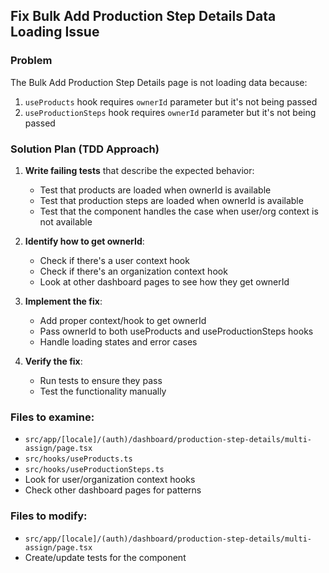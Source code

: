 ## Fix Bulk Add Production Step Details Data Loading Issue

### Problem
The Bulk Add Production Step Details page is not loading data because:
1. `useProducts` hook requires `ownerId` parameter but it's not being passed
2. `useProductionSteps` hook requires `ownerId` parameter but it's not being passed

### Solution Plan (TDD Approach)

1. **Write failing tests** that describe the expected behavior:
   - Test that products are loaded when ownerId is available
   - Test that production steps are loaded when ownerId is available
   - Test that the component handles the case when user/org context is not available

2. **Identify how to get ownerId**:
   - Check if there's a user context hook
   - Check if there's an organization context hook
   - Look at other dashboard pages to see how they get ownerId

3. **Implement the fix**:
   - Add proper context/hook to get ownerId
   - Pass ownerId to both useProducts and useProductionSteps hooks
   - Handle loading states and error cases

4. **Verify the fix**:
   - Run tests to ensure they pass
   - Test the functionality manually

### Files to examine:
- `src/app/[locale]/(auth)/dashboard/production-step-details/multi-assign/page.tsx`
- `src/hooks/useProducts.ts`
- `src/hooks/useProductionSteps.ts`
- Look for user/organization context hooks
- Check other dashboard pages for patterns

### Files to modify:
- `src/app/[locale]/(auth)/dashboard/production-step-details/multi-assign/page.tsx`
- Create/update tests for the component
